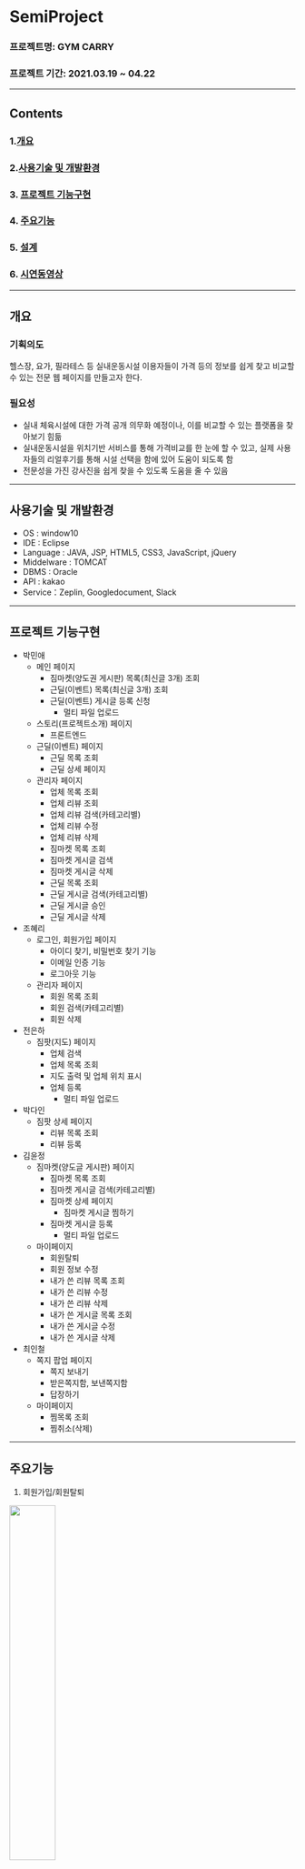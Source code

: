 # SemiProject
### 프로젝트명: GYM CARRY
### 프로젝트 기간: 2021.03.19 ~ 04.22
---
## Contents
### 1.[개요](#개요) 
### 2.[사용기술 및 개발환경](#사용기술-및-개발환경)
### 3. [프로젝트 기능구현](#프로젝트-기능구현)
### 4. [주요기능](#주요기능)
### 5. [설계](#설계)
### 6. [시연동영상](#시연동영상)
---
## 개요
### 기획의도
헬스장, 요가, 필라테스 등 실내운동시설 이용자들이
가격 등의 정보를 쉽게 찾고 비교할 수 있는 전문 웹 페이지를 만들고자 한다.
### 필요성
* 실내 체육시설에 대한 가격 공개 의무화 예정이나, 이를 비교할 수 있는 플랫폼을 찾아보기 힘듦
* 실내운동시설을 위치기반 서비스를 통해 가격비교를 한 눈에 할 수 있고, 실제 사용자들의 리얼후기를 통해 시설 선택을 함에 있어 도움이 되도록 함
* 전문성을 가진 강사진을 쉽게 찾을 수 있도록 도움을 줄 수 있음
---
## 사용기술 및 개발환경
* OS : window10
* IDE : Eclipse
* Language : JAVA, JSP, HTML5, CSS3, JavaScript, jQuery
* Middelware : TOMCAT
* DBMS : Oracle
* API : kakao
* Service：Zeplin, Googledocument, Slack
---
## 프로젝트 기능구현
* 박민애
  * 메인 페이지 
    * 짐마켓(양도권 게시판) 목록(최신글 3개) 조회
    * 근딜(이벤트) 목록(최신글 3개) 조회
    * 근딜(이벤트) 게시글 등록 신청
      * 멀티 파일 업로드
  * 스토리(프로젝트소개) 페이지
    * 프론트엔드  
  * 근딜(이벤트) 페이지
    * 근딜 목록 조회
    * 근딜 상세 페이지
  * 관리자 페이지
    * 업체 목록 조회
    * 업체 리뷰 조회
    * 업체 리뷰 검색(카테고리별)
    * 업체 리뷰 수정
    * 업체 리뷰 삭제
    * 짐마켓 목록 조회
    * 짐마켓 게시글 검색
    * 짐마켓 게시글 삭제
    * 근딜 목록 조회
    * 근딜 게시글 검색(카테고리별)
    * 근딜 게시글 승인
    * 근딜 게시글 삭제
* 조혜리
  * 로그인, 회원가입 페이지
    * 아이디 찾기, 비밀번호 찾기 기능
    * 이메일 인증 기능
    * 로그아웃 기능
  * 관리자 페이지
    * 회원 목록 조회
    * 회원 검색(카테고리별)
    * 회원 삭제
* 전은하
  * 짐팟(지도) 페이지
    * 업체 검색
    * 업체 목록 조회
    * 지도 출력 및 업체 위치 표시
    * 업체 등록 
      * 멀티 파일 업로드
* 박다인
  * 짐팟 상세 페이지
    * 리뷰 목록 조회
    * 리뷰 등록
* 김윤정 
  * 짐마켓(양도글 게시판) 페이지
    * 짐마켓 목록 조회
    * 짐마켓 게시글 검색(카테고리별)
    * 짐마켓 상세 페이지
      * 짐마켓 게시글 찜하기
    * 짐마켓 게시글 등록
      * 멀티 파일 업로드
  * 마이페이지
    * 회원탈퇴
    * 회원 정보 수정
    * 내가 쓴 리뷰 목록 조회
    * 내가 쓴 리뷰 수정
    * 내가 쓴 리뷰 삭제
    * 내가 쓴 게시글 목록 조회
    * 내가 쓴 게시글 수정
    * 내가 쓴 게시글 삭제
* 최인철
  * 쪽지 팝업 페이지
    * 쪽지 보내기
    * 받은쪽지함, 보낸쪽지함
    * 답장하기
  * 마이페이지 
    * 찜목록 조회
    * 찜취소(삭제)
---
## 주요기능
1. 회원가입/회원탈퇴
<img src="https://user-images.githubusercontent.com/82187403/118357701-6d752080-b5b6-11eb-8967-5df7d6f7fdde.png" width="40%" height="40%">

2. 로그인/로그아웃
<img src="https://user-images.githubusercontent.com/82187403/118357709-736b0180-b5b6-11eb-9f0c-aebf679ad994.png" width="60%" height="60%">


3. 아이디찾기/비밀번호찾기
<img src="https://user-images.githubusercontent.com/82187403/118357719-78c84c00-b5b6-11eb-8afc-88afa8e9a697.png" width="60%" height="60%">
<img src="https://user-images.githubusercontent.com/82187403/118357724-7d8d0000-b5b6-11eb-96e8-b478a1ec90ef.png" width="40%" height="40%">
<img src="https://user-images.githubusercontent.com/82187403/118357727-8087f080-b5b6-11eb-9a92-19f77aed24f6.png" width="40%" height="40%">


4. 짐팟(내 주변 운동시설 찾기)
<img src="https://user-images.githubusercontent.com/82187403/118357650-41f23600-b5b6-11eb-83c2-7204da951ac7.png" width="60%" height="60%">


5. 업체 상세페이지
<img src="https://user-images.githubusercontent.com/82187403/118357655-474f8080-b5b6-11eb-98be-e4b8fa6e6b59.png" width="60%" height="60%">


6. 짐마켓 (양도 게시글)
<img src="https://user-images.githubusercontent.com/82187403/118357667-4e768e80-b5b6-11eb-88dc-297d182d33e4.png" width="60%" height="60%">



7. 짐마켓 상세페이지
<img src="https://user-images.githubusercontent.com/82187403/118357672-520a1580-b5b6-11eb-8d8d-e42ede98542b.png" width="60%" height="60%">



8. 근딜 (업체 이벤트)
<img src="https://user-images.githubusercontent.com/82187403/118357682-5e8e6e00-b5b6-11eb-9724-90cab955f8cb.png" width="60%" height="60%">


9. 근딜 상세페이지
<img src="https://user-images.githubusercontent.com/82187403/118357690-64844f00-b5b6-11eb-8e25-1e235c5d459d.png" width="60%" height="60%">


10. 쪽지
<img src="https://user-images.githubusercontent.com/82187403/118357758-a0b7af80-b5b6-11eb-9c28-2ecd48911ac2.png" width="60%" height="60%">

<img src="https://user-images.githubusercontent.com/82187403/118357922-5d117580-b5b7-11eb-9f4e-0106eafd5a82.png" width="60%" height="60%">



11. 마이페이지
<img src="https://user-images.githubusercontent.com/82187403/118357642-39016480-b5b6-11eb-91e5-4c544d195664.png" width="60%" height="60%">



12. 관리자페이지
<img src="https://user-images.githubusercontent.com/82187403/118357738-8c73b280-b5b6-11eb-8cf2-df1948dfae2b.png" width="60%" height="60%">

---
## 설계
1. 유즈케이스
  + 사용자
  <img src="https://user-images.githubusercontent.com/82187403/118356213-13bd2800-b5af-11eb-928a-ea73c1b906b2.png" width="60%" height="60%">

  + 관리자 
  <img src="https://user-images.githubusercontent.com/82187403/118356216-1b7ccc80-b5af-11eb-8d65-0d796cf177e7.png" width="60%" height="60%">


2. 플로우차트
  + 사용자
  
  <img src="https://user-images.githubusercontent.com/82187403/118356221-1f105380-b5af-11eb-8fe0-6c8b632c4ebf.png" width="60%" height="60%">

  + 관리자

  <img src="https://user-images.githubusercontent.com/82187403/118356224-22a3da80-b5af-11eb-8bc5-549f4355abdf.png" width="60%" height="60%">


3. ERD다이어그램
  <img src="https://user-images.githubusercontent.com/82187403/118356169-eb352e00-b5ae-11eb-95f8-cad4461f2ce6.png" width="80%" height="80%">

---
## 시연동영상
[동영상보러가기](https://drive.google.com/file/d/1ALsh9BqNvQlHkBbZoXKslN-ccia-E9bD/view?usp=sharing)
